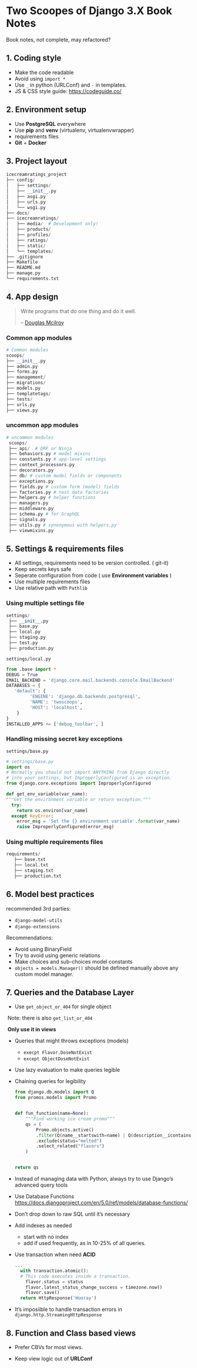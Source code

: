 # Two Scoopes of Django 3.X Book Notes

Book notes, not complete, may refactored?

## 1. Coding style

- Make the code readable
- Avoid using `import *`
- Use `_` in python (URLConf) and `-` in templates.
- JS & CSS style guide:  https://codeguide.co/ 

## 2. Environment setup

- Use **PostgreSQL** everywhere
- Use **pip** and **venv** (virtualenv, virtualenvwrapper)
- requirements files
- **Git** + **Docker**

## 3. Project layout

```python
icecreamratings_project
├── config/
│   ├── settings/
│   ├── __init__.py
│ 	├── asgi.py
│ 	├── urls.py
│   └── wsgi.py
├── docs/
├── icecreamratings/
│   ├── media/  # Development only!
│   ├── products/
│   ├── profiles/
│   ├── ratings/
│ 	├── static/
│   └── templates/
├── .gitignore
├── Makefile
├── README.md
├── manage.py
└── requirements.txt
```

## 4. App design

>  Write programs that do one thing and do it well. 
>
> – [Douglas Mcilroy](https://en.wikipedia.org/wiki/Douglas_McIlroy)

### Common app modules

```python
# Common modules
scoops/
├── __init__.py
├── admin.py
├── forms.py
├── management/
├── migrations/
├── models.py
├── templatetags/
├── tests/
├── urls.py
├── views.py
```

### uncommon app modules

```python
# uncommon modules
 scoops/
 ├── api/  # DRF or Ninja 
 ├── behaviors.py # model mixins
 ├── constants.py # app-level settings
 ├── context_processors.py
 ├── decorators.py
 ├── db/ # custom model fields or components
 ├── exceptions.py
 ├── fields.py # custom form (model) fields
 ├── factories.py # test data factories
 ├── helpers.py # helper functions
 ├── managers.py
 ├── middleware.py
 ├── schema.py # for GraphQL 
 ├── signals.py
 ├── utils.py # synonymous with helpers.py
 ├── viewmixins.py
```

## 5. Settings & requirements files

- All settings, requirements need to be version controlled. ( git-it)
- Keep secrets keys safe
- Seperate configuration from code ( use **Environment variables** )
- Use multiple requirements files
- Use relative path with `Pathlib`

### Using multiple settings file

```python
settings/
 ├── __init__.py
 ├── base.py
 ├── local.py
 ├── staging.py
 ├── test.py
 ├── production.py
```

`settings/local.py`

```python
from .base import *
DEBUG = True
EMAIL_BACKEND = 'django.core.mail.backends.console.EmailBackend'
DATABASES = {
   'default': {
         'ENGINE': 'django.db.backends.postgresql',
         'NAME': 'twoscoops',
         'HOST': 'localhost',
	}
}
INSTALLED_APPS += ['debug_toolbar', ]
```

### Handling missing secret key exceptions

`settings/base.py`

```python
# settings/base.py
import os
# Normally you should not import ANYTHING from Django directly 
# into your settings, but ImproperlyConfigured is an exception. 
from django.core.exceptions import ImproperlyConfigured

def get_env_variable(var_name):
"""Get the environment variable or return exception.""" 
  try:
    return os.environ[var_name] 
  except KeyError:
    error_msg = 'Set the {} environment variable'.format(var_name)
    raise ImproperlyConfigured(error_msg)
```

### Using multiple requirements files

```python
requirements/
   ├── base.txt
   ├── local.txt
   ├── staging.txt
   ├── production.txt
```

## 6. Model best practices

recommended 3rd parties: 

- `django-model-utils`
- `django-extensions`

Recommendations:

- Avoid using BinaryField
- Try to avoid using generic relations 
- Make choices and sub-choices model constants
- `objects = models.Manager()` should be defined manually above any custom model manager.

## 7. Queries and the Database Layer

- Use `get_object_or_404` for single object

​	Note: there is also `get_list_or_404`

​	**Only use it in views**

- Queries that might throws exceptions (models) 

  - `execpt Flavor.DoseNotExist`
  - `except ObjectDoseNotExist`

- Use lazy evaluation to make queries legible 

- Chaining queries for legibility

  ```python
  from django.db.models import Q
  from promos.models import Promo
  
  
  def fun_function(name=None):
      """Find working ice cream promo"""
      qs = (
          Promo.objects.active()
          .filter(Q(name__startswith=name) | Q(description__icontains=name))
          .exclude(status="melted")
          .select_related("flavors")
      )
  
  
  return qs
  ```

- Instead of managing data with Python, always try to use Django’s advanced query tools

- Use Database Functions   https://docs.djangoproject.com/en/5.0/ref/models/database-functions/ 

- Don’t drop down to raw SQL until it’s necessary 

- Add indexes as needed 

  - start with no index 
  - add if used frequently, as in 10-25% of all queries. 

- Use transaction when need **ACID**

  ```python
  ...
    with transaction.atomic():
    # This code executes inside a transaction. 
      flavor.status = status 
      flavor.latest_status_change_success = timezone.now() 
      flavor.save()
    return HttpResponse('Hooray')
  ```

- It’s imposiible to handle transaction errors in `django.http.StreamingHttpResponse`

## 8. Function and Class based views

- Prefer CBVs for most views. 

- Keep view logic out of **URLConf**

  ```python
  ```

  




